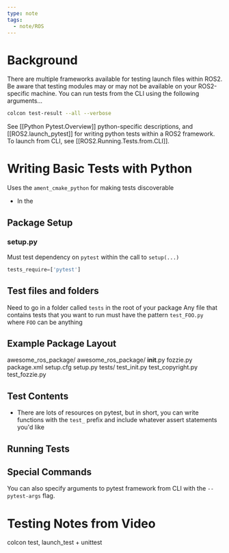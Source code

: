 ```yaml
---
type: note
tags:
  - note/ROS
---
```

# Background
There are multiple frameworks available for testing launch files within ROS2. Be aware that testing modules may or may not be available on your ROS2-specific machine. 
You can run tests from the CLI using the following arguments...
```bash
colcon test-result --all --verbose
```

See [[Python Pytest.Overview]] python-specific descriptions, and [[ROS2.launch_pytest]] for writing python tests within a ROS2 framework. To launch from CLI, see [[ROS2.Running.Tests.from.CLI]].

# Writing Basic Tests with Python
Uses the `ament_cmake_python` for making tests discoverable
- In the 
## Package Setup
### setup.py
Must test dependency on `pytest` within the call to `setup(...)`
```python
tests_require=['pytest']
```


## Test files and folders
Need to go in a folder called `tests` in the root of your package
Any file that contains tests that you want to run must have the pattern `test_FOO.py` where `FOO` can be anything
## Example Package Layout
awesome_ros_package/
  awesome_ros_package/
      __init__.py
      fozzie.py
  package.xml
  setup.cfg
  setup.py
  tests/
      test_init.py
      test_copyright.py
      test_fozzie.py
## Test Contents
- There are lots of resources on pytest, but in short, you can write functions with the `test_` prefix and include whatever assert statements you'd like
## Running Tests
## Special Commands
You can also specify arguments to pytest framework from CLI with the `--pytest-args` flag. 


# Testing Notes from Video
colcon test, launch_test + unittest

